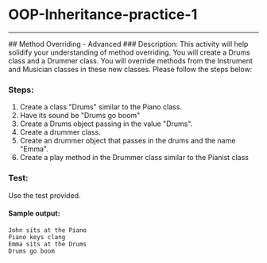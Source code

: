 # OOP-Inheritance-practice-1
<hr>
## Method Overriding - Advanced
### Description:
This activity will help solidify your understanding of method overriding. You will create a Drums class and a Drummer class. You will override methods from the Instrument and Musician classes in these new classes.
Please follow the steps below:

### Steps:
1. Create a class "Drums" similar to the Piano class.
2. Have its sound be "Drums go boom"
3. Create a Drums object passing in the value "Drums".
4. Create a drummer class.
5. Create an drummer object that passes in the drums and the name "Emma".
6. Create a play method in the Drummer class similar to the Pianist class

### Test:
Use the test provided.

#### Sample output:
```
John sits at the Piano
Piano keys clang
Emma sits at the Drums
Drums go boom
```